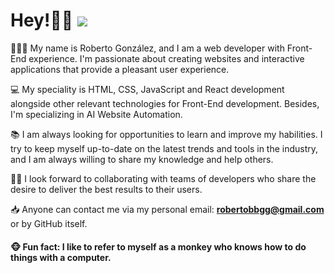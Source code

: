 # Hey!👋🏻 <a href="https://github.com/Rob-Gon"><img src="https://raw.githubusercontent.com/codenautas/multilang/master/img/lang-es.png"></img></a>

👨🏻‍💻 My name is Roberto González, and I am a web developer with Front-End experience. I'm passionate about creating websites and interactive applications that provide a pleasant user experience.

💻 My speciality is HTML, CSS, JavaScript and React development alongside other relevant technologies for Front-End development. Besides, I'm specializing in AI Website Automation.

📚 I am always looking for opportunities to learn and improve my habilities. I try to keep myself up-to-date on the latest trends and tools in the industry, and I am always willing to share my knowledge and help others.

🤝🏼 I look forward to collaborating with teams of developers who share the desire to deliver the best results to their users.

📥 Anyone can contact me via my personal email: <a href="mailto:robertobbgg@gmail.com">**robertobbgg@gmail.com**</a> or by GitHub itself.

#### 🐵 Fun fact: I like to refer to myself as a monkey who knows how to do things with a computer.



